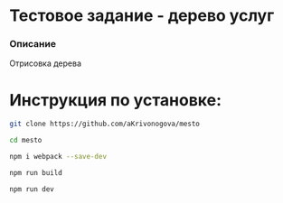 # Тестовое задание - дерево услуг 

### Описание
Отрисовка дерева 

# Инструкция по установке:

```sh
git clone https://github.com/aKrivonogova/mesto
```
```sh
cd mesto
```
```sh
npm i webpack --save-dev
```
```sh
npm run build
```
```sh
npm run dev


